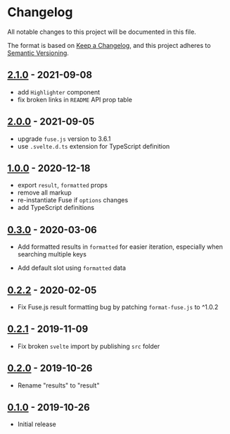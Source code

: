 # Changelog

All notable changes to this project will be documented in this file.

The format is based on [Keep a Changelog](https://keepachangelog.com/en/1.0.0/),
and this project adheres to [Semantic Versioning](https://semver.org/spec/v2.0.0.html).

## [2.1.0](https://github.com/metonym/svelte-fuzzy/tree/v2.1.0) - 2021-09-08

- add `Highlighter` component
- fix broken links in `README` API prop table

## [2.0.0](https://github.com/metonym/svelte-fuzzy/tree/v2.0.0) - 2021-09-05

- upgrade `fuse.js` version to 3.6.1
- use `.svelte.d.ts` extension for TypeScript definition

## [1.0.0](https://github.com/metonym/svelte-fuzzy/tree/v1.0.0) - 2020-12-18

- export `result`, `formatted` props
- remove all markup
- re-instantiate Fuse if `options` changes
- add TypeScript definitions

## [0.3.0](https://github.com/metonym/svelte-fuzzy/tree/v0.3.0) - 2020-03-06

- Add formatted results in `formatted` for easier iteration, especially when searching multiple keys

- Add default slot using `formatted` data

## [0.2.2](https://github.com/metonym/svelte-fuzzy/tree/v0.2.2) - 2020-02-05

- Fix Fuse.js result formatting bug by patching `format-fuse.js` to ^1.0.2

## [0.2.1](https://github.com/metonym/svelte-fuzzy/tree/v0.2.1) - 2019-11-09

- Fix broken `svelte` import by publishing `src` folder

## [0.2.0](https://github.com/metonym/svelte-fuzzy/tree/v0.2.0) - 2019-10-26

- Rename "results" to "result"

## [0.1.0](https://github.com/metonym/svelte-fuzzy/tree/v0.1.0) - 2019-10-26

- Initial release
